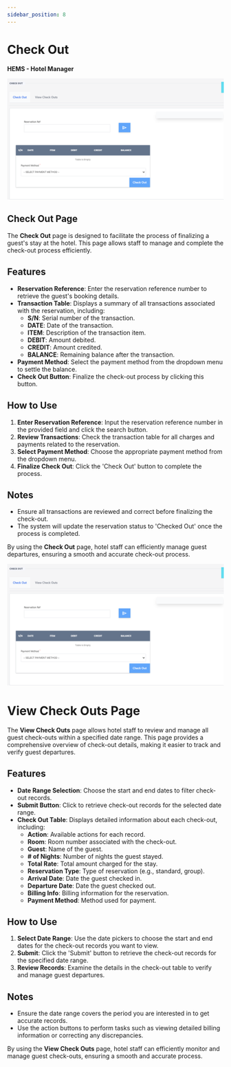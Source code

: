 ```yaml
---
sidebar_position: 8
---
```


# Check Out

**HEMS - Hotel Manager**

![HEMS Registration](../../static/img/checkout.png "HEMS Registration")

## Check Out Page

The **Check Out** page is designed to facilitate the process of finalizing a guest's stay at the hotel. This page allows staff to manage and complete the check-out process efficiently.

## Features

- **Reservation Reference**: Enter the reservation reference number to retrieve the guest's booking details.
- **Transaction Table**: Displays a summary of all transactions associated with the reservation, including:
  - **S/N**: Serial number of the transaction.
  - **DATE**: Date of the transaction.
  - **ITEM**: Description of the transaction item.
  - **DEBIT**: Amount debited.
  - **CREDIT**: Amount credited.
  - **BALANCE**: Remaining balance after the transaction.
- **Payment Method**: Select the payment method from the dropdown menu to settle the balance.
- **Check Out Button**: Finalize the check-out process by clicking this button.

## How to Use

1. **Enter Reservation Reference**: Input the reservation reference number in the provided field and click the search button.
2. **Review Transactions**: Check the transaction table for all charges and payments related to the reservation.
3. **Select Payment Method**: Choose the appropriate payment method from the dropdown menu.
4. **Finalize Check Out**: Click the 'Check Out' button to complete the process.

## Notes

- Ensure all transactions are reviewed and correct before finalizing the check-out.
- The system will update the reservation status to 'Checked Out' once the process is completed.

By using the **Check Out** page, hotel staff can efficiently manage guest departures, ensuring a smooth and accurate check-out process.

![HEMS Registration](../../static/img/checkout.png "HEMS Registration")

# View Check Outs Page

The **View Check Outs** page allows hotel staff to review and manage all guest check-outs within a specified date range. This page provides a comprehensive overview of check-out details, making it easier to track and verify guest departures.

## Features

- **Date Range Selection**: Choose the start and end dates to filter check-out records.
- **Submit Button**: Click to retrieve check-out records for the selected date range.
- **Check Out Table**: Displays detailed information about each check-out, including:
  - **Action**: Available actions for each record.
  - **Room**: Room number associated with the check-out.
  - **Guest**: Name of the guest.
  - **# of Nights**: Number of nights the guest stayed.
  - **Total Rate**: Total amount charged for the stay.
  - **Reservation Type**: Type of reservation (e.g., standard, group).
  - **Arrival Date**: Date the guest checked in.
  - **Departure Date**: Date the guest checked out.
  - **Billing Info**: Billing information for the reservation.
  - **Payment Method**: Method used for payment.

## How to Use

1. **Select Date Range**: Use the date pickers to choose the start and end dates for the check-out records you want to view.
2. **Submit**: Click the 'Submit' button to retrieve the check-out records for the specified date range.
3. **Review Records**: Examine the details in the check-out table to verify and manage guest departures.

## Notes

- Ensure the date range covers the period you are interested in to get accurate records.
- Use the action buttons to perform tasks such as viewing detailed billing information or correcting any discrepancies.

By using the **View Check Outs** page, hotel staff can efficiently monitor and manage guest check-outs, ensuring a smooth and accurate process.
